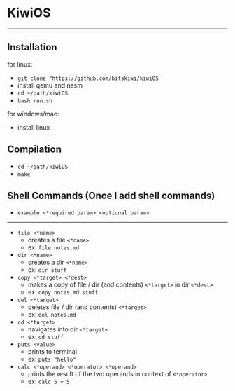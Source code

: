 # KiwiOS
---
## Installation
for linux:
- `git clone "https://github.com/bitskiwi/kiwiOS`
- install qemu and nasm
- `cd ~/path/kiwiOS`
- `bash run.sh`

for windows/mac:
- install linux
## Compilation
- `cd ~/path/kiwiOS`
- `make`
## Shell Commands (Once I add shell commands)
- `example <*required param> <optional param>`
---
- `file <*name>`
    - creates a file `<*name>`
    - ex: `file notes.md`
- `dir <*name>`
    - creates a dir `<*name>`
    - ex: `dir stuff`
- `copy <*target> <*dest>`
    - makes a copy of file / dir (and contents) `<*target>` in dir `<*dest>`
    - ex: `copy notes.md stuff`
- `del <*target>`
    - deletes file / dir (and contents) `<*target>`
    - ex: `del notes.md`
- `cd <*target>`
    - navigates into dir `<*target>`
    - ex: `cd stuff`
- `puts <value>`
    - prints <value> to terminal
    - ex: `puts "hello"`
- `calc <*operand> <*operator> <*operand>`
    - prints the result of the two operands in context of `<*operator>`
    - ex: `calc 5 + 5`

